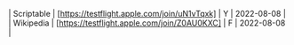 | Scriptable | [https://testflight.apple.com/join/uN1vTqxk] | Y | 2022-08-08 |
| Wikipedia | [https://testflight.apple.com/join/Z0AU0KXC] | F | 2022-08-08 |
